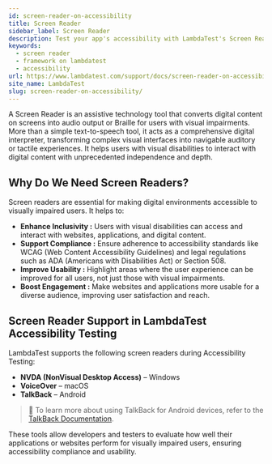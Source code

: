 ```yaml
---
id: screen-reader-on-accessibility
title: Screen Reader
sidebar_label: Screen Reader
description: Test your app's accessibility with LambdaTest's Screen Reader as per the WCAG standards.
keywords:
  - screen reader
  - framework on lambdatest
  - accessibility
url: https://www.lambdatest.com/support/docs/screen-reader-on-accessibility/
site_name: LambdaTest
slug: screen-reader-on-accessibility/
---
```


<script type="application/ld+json"
      dangerouslySetInnerHTML={{ __html: JSON.stringify({
       "@context": "https://schema.org",
        "@type": "BreadcrumbList",
        "itemListElement": [{
          "@type": "ListItem",
          "position": 1,
          "name": "Home",
          "item": "https://www.lambdatest.com"
        },{
          "@type": "ListItem",
          "position": 2,
          "name": "Support",
          "item": "https://www.lambdatest.com/support/docs/"
        },{
          "@type": "ListItem",
          "position": 3,
          "name": "Screen Reader on Accessibility",
          "item": "https://www.lambdatest.com/support/docs/screen-reader-on-accessibility/"
        }]
      })
    }}
></script>
A Screen Reader is an assistive technology tool that converts digital content on screens into audio output or Braille for users with visual impairments. More than a simple text-to-speech tool, it acts as a comprehensive digital interpreter, transforming complex visual interfaces into navigable auditory or tactile experiences. It helps users with visual disabilities to interact with digital content with unprecedented independence and depth.

## Why Do We Need Screen Readers?
Screen readers are essential for making digital environments accessible to visually impaired users. It helps to:

- **Enhance Inclusivity :** Users with visual disabilities can access and interact with websites, applications, and digital content.
- **Support Compliance :** Ensure adherence to accessibility standards like WCAG (Web Content Accessibility Guidelines) and legal regulations such as ADA (Americans with Disabilities Act) or Section 508.
- **Improve Usability :** Highlight areas where the user experience can be improved for all users, not just those with visual impairments.
- **Boost Engagement :** Make websites and applications more usable for a diverse audience, improving user satisfaction and reach.

## Screen Reader Support in LambdaTest Accessibility Testing
LambdaTest supports the following screen readers during Accessibility Testing:

- **NVDA (NonVisual Desktop Access)** – Windows
- **VoiceOver** – macOS
- **TalkBack** – Android
> 📕 To learn more about using TalkBack for Android devices, refer to the [TalkBack Documentation](https://www.lambdatest.com/support/docs/screen-reader-on-real-devices-app/).

These tools allow developers and testers to evaluate how well their applications or websites perform for visually impaired users, ensuring accessibility compliance and usability.

